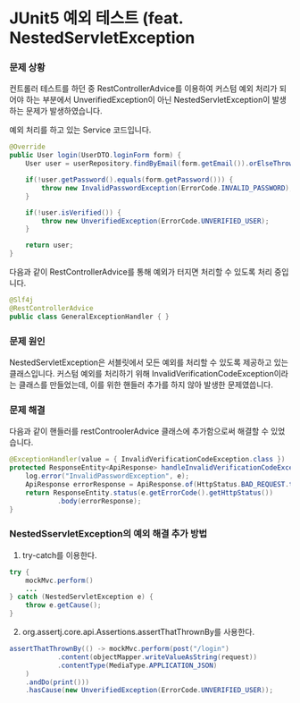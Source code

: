 # JUnit5 예외 테스트 (feat. NestedServletException

### 문제 상황
컨트롤러 테스트를 하던 중 RestControllerAdvice를 이용하여 커스텀 예외 처리가 되어야 하는 부분에서
UnverifiedException이 아닌 NestedServletException이 발생하는 문제가 발생하였습니다.

예외 처리를 하고 있는 Service 코드입니다.
~~~java
@Override
public User login(UserDTO.loginForm form) {
    User user = userRepository.findByEmail(form.getEmail()).orElseThrow(() -> new NotFoundException(ErrorCode.NOT_FOUND_USER));

    if(!user.getPassword().equals(form.getPassword())) {
        throw new InvalidPasswordException(ErrorCode.INVALID_PASSWORD);
    }

    if(!user.isVerified()) {
        throw new UnverifiedException(ErrorCode.UNVERIFIED_USER);
    }

    return user;
}
~~~

다음과 같이 RestControllerAdvice를 통해 예외가 터지면 처리할 수 있도록 처리 중입니다.
~~~java
@Slf4j
@RestControllerAdvice
public class GeneralExceptionHandler { }
~~~

### 문제 원인
NestedServletException은 서블릿에서 모든 예외를 처리할 수 있도록 제공하고 있는 클래스입니다. 
커스텀 예외를 처리하기 위해 InvalidVerificationCodeException이라는 클래스를 만들었는데, 이를 위한 핸들러 추가를 하지 않아 발생한 문제였씁니다.

### 문제 해결
다음과 같이 핸들러를 restControolerAdvice 클래스에 추가함으로써 해결할 수 있었습니다.
~~~java
@ExceptionHandler(value = { InvalidVerificationCodeException.class })
protected ResponseEntity<ApiResponse> handleInvalidVerificationCodeException(InvalidVerificationCodeException e) {
    log.error("InvalidPasswordException", e);
    ApiResponse errorResponse = ApiResponse.of(HttpStatus.BAD_REQUEST.toString(), e.getMessage());
    return ResponseEntity.status(e.getErrorCode().getHttpStatus())
            .body(errorResponse);
}
~~~

### NestedSservletException의 예외 해결 추가 방법
1. try-catch를 이용한다.

~~~java
try {
    mockMvc.perform()
    ...
} catch (NestedServletException e) {
    throw e.getCause();    
}
~~~

2. org.assertj.core.api.Assertions.assertThatThrownBy를 사용한다.

~~~java
assertThatThrownBy(() -> mockMvc.perform(post("/login")
            .content(objectMapper.writeValueAsString(request))
            .contentType(MediaType.APPLICATION_JSON)
    )
    .andDo(print()))
    .hasCause(new UnverifiedException(ErrorCode.UNVERIFIED_USER));
~~~

